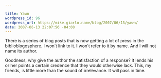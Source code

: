 ```yaml
---

title: Yawn
wordpress_id: 96
wordpress_url: https://mike.giarlo.name/blog/2007/06/13/yawn/
date: 2007-06-13 22:07:56 -04:00
---
```

There is a series of blog posts that is now getting a lot of press in the biblioblogosphere.  I won't link to it.  I won't refer to it by name.  And I will not name its author.

Goodness, why give the author the satisfaction of a response?  It lends his or her points a certain credence that they would otherwise lack.  This, my friends, is little more than the sound <a href="http://blogs.britannica.com/blog/main/2007/06/web-20-the-sleep-of-reason-part-i/"></a> of irrelevance.  It will pass in time.
